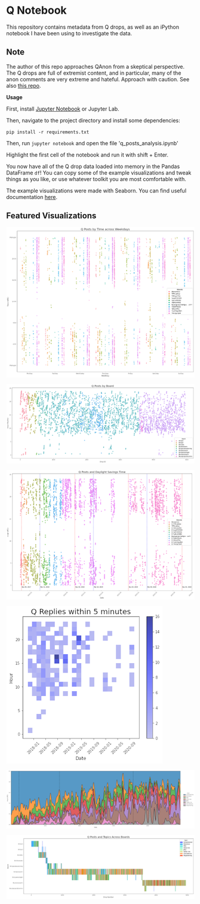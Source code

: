 # Q Notebook

This repository contains metadata from Q drops, as well as an iPython notebook I have been using to investigate the data.

## Note

The author of this repo approaches QAnon from a skeptical perspective. The Q drops are full of extremist content, and in particular, many of the anon comments are very extreme and hateful. Approach with caution. See also [this repo](https://github.com/abigailxyzw/qanon).


**Usage**

First, install [Jupyter Notebook](https://jupyter.org/) or Jupyter Lab.


Then, navigate to the project directory and install some dependencies:
```
pip install -r requirements.txt
```

Then, run `jupyter notebook` and open the file 'q_posts_analysis.ipynb'


Highlight the first cell of the notebook and run it with shift + Enter.


You now have all of the Q drop data loaded into memory in the Pandas DataFrame `df`! You can copy some of the example visualizations and tweak things as you like, or use whatever toolkit you are most comfortable with.

The example visualizations were made with Seaborn. You can find useful documentation [here](http://seaborn.pydata.org/).


## Featured Visualizations


![Strip plot of posts by time across days of the week and tripcode](stripplot.png)


![Drops across boards](drops.png)


![Drops and Daylight Savings Time changes](dst.png)


![Q drops that are replies, by hour over time](replies.png)


![Topics over time](topics.png)


![Q Posts and topics across boards](boards.png)
